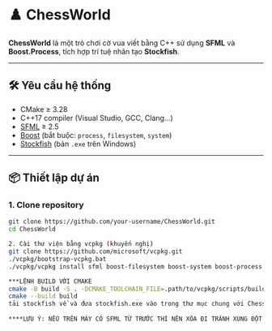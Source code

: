 # ♟️ ChessWorld

**ChessWorld** là một trò chơi cờ vua viết bằng C++ sử dụng **SFML** và **Boost.Process**, tích hợp trí tuệ nhân tạo **Stockfish**.

---

## 🛠 Yêu cầu hệ thống

- CMake ≥ 3.28
- C++17 compiler (Visual Studio, GCC, Clang...)
- [SFML](https://www.sfml-dev.org/) ≥ 2.5
- [Boost](https://www.boost.org/) (bắt buộc: `process`, `filesystem`, `system`)
- [Stockfish](https://stockfishchess.org/download/) (bản `.exe` trên Windows)

---

## 📦 Thiết lập dự án

### 1. Clone repository

```bash
git clone https://github.com/your-username/ChessWorld.git
cd ChessWorld

2. Cài thư viện bằng vcpkg (khuyến nghị)
git clone https://github.com/microsoft/vcpkg.git
./vcpkg/bootstrap-vcpkg.bat
./vcpkg/vcpkg install sfml boost-filesystem boost-system boost-process

***LỆNH BUILD VỚI CMAKE
cmake -B build -S . -DCMAKE_TOOLCHAIN_FILE=.path/to/vcpkg/scripts/buildsystems/vcpkg.cmake
cmake --build build
tải stockfish về và đưa stockfish.exe vào trong thư mục chung với ChessWorld.exe (build/bin/Debug)
 
****LƯU Ý: NẾU TRÊN MÁY CÓ SFML TỪ TRƯỚC THÌ NÊN XÓA ĐI TRÁNH XUNG ĐỘT VỚI VCPKG KHI BUILD